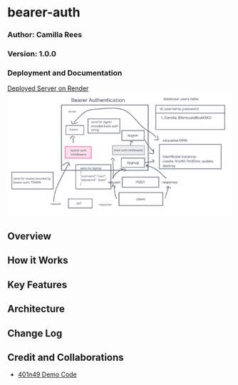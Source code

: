 # bearer-auth

### Author: Camilla Rees
### Version: 1.0.0

### Deployment and Documentation
[Deployed Server on Render]()
![Whiteboard](assets/lab-07-whiteboard.png)

## Overview

## How it Works

## Key Features

## Architecture

## Change Log

## Credit and Collaborations
- [401n49 Demo Code]()
